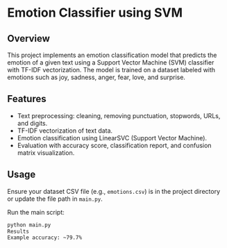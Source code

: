 # Emotion Classifier using SVM

## Overview
This project implements an emotion classification model that predicts the emotion of a given text using a Support Vector Machine (SVM) classifier with TF-IDF vectorization. The model is trained on a dataset labeled with emotions such as joy, sadness, anger, fear, love, and surprise.

## Features
- Text preprocessing: cleaning, removing punctuation, stopwords, URLs, and digits.
- TF-IDF vectorization of text data.
- Emotion classification using LinearSVC (Support Vector Machine).
- Evaluation with accuracy score, classification report, and confusion matrix visualization.

## Usage
Ensure your dataset CSV file (e.g., `emotions.csv`) is in the project directory or update the file path in `main.py`.

Run the main script:
```bash
python main.py
Results
Example accuracy: ~79.7%
